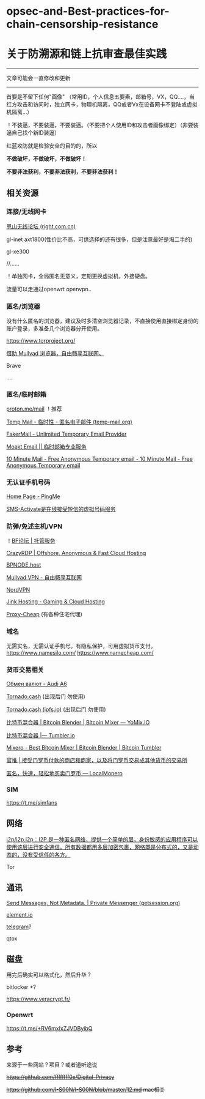 # opsec-and-Best-practices-for-chain-censorship-resistance
# 关于防溯源和链上抗审查最佳实践

-----------------

文章可能会一直修改和更新

-----------------

首要是不留下任何"画像"  （常用ID，个人信息五要素，邮箱号，VX，QQ....，当红方攻击和访问时，独立网卡，物理机隔离，QQ或者Vx在设备网卡不登陆或虚拟机隔离...）

！不装逼，不要装逼，不要装逼。（不要把个人使用ID和攻击者画像绑定）（非要装逼自己找个新ID装逼）

红蓝攻防就是检验安全的目的的，所以

**不做破坏，不做破坏，不做破坏！**

**不要非法获利，不要非法获利，不要非法获利！**



## 相关资源

### 连接/无线网卡

[恩山无线论坛 (right.com.cn)](https://www.right.com.cn/forum/)

gl-inet axt1800(性价比不高，可供选择的还有很多，但是注意最好是淘二手的)

gl-xe300

//......

！单独网卡，全局匿名无意义，定期更换虚拟机，外接硬盘。

流量可以走通过openwrt  openvpn..

### 匿名/浏览器

没有什么匿名的浏览器，建议及时多清空浏览器记录，不直接使用直接绑定身份的账户登录，多准备几个浏览器分开使用。

https://www.torproject.org/   

[借助 Mullvad 浏览器，自由畅享互联网。](https://mullvad.net/zh-hans/browser)

Brave

....

### 匿名/临时邮箱

[proton.me/mail](https://proton.me/mail) ！推荐

[Temp Mail - 临时性 - 匿名电子邮件 (temp-mail.org)](https://temp-mail.org/zh/)

[FakerMail - Unlimited Temporary Email Provider](https://fakermail.com/)

[Moakt Email || 临时邮箱专业服务](https://www.moakt.com/zh/)

[10 Minute Mail - Free Anonymous Temporary email - 10 Minute Mail - Free Anonymous Temporary email](https://10minutemail.com/)

### 无认证手机号码

[Home Page - PingMe](https://pingme.tel/)

[SMS-Activate是在线接受短信的虚拟号码服务](https://sms-activate.org/cn)

### 防弹/免述主机/VPN

！[BF论坛 | 托管服务](https://breachforums.is/Forum-Hosting-Services)

[CrazyRDP | Offshore, Anonymous & Fast Cloud Hosting](https://crazyrdp.com/)

[BPNODE.host](https://bpnode.host/)

[Mullvad VPN - 自由畅享互联网](https://mullvad.net/zh-hans)

[NordVPN](https://nordvpn.com/zh/)

[Jink Hosting - Gaming & Cloud Hosting](https://jink.host/)

[Proxy-Cheap](https://www.proxy-cheap.com/) (有各种住宅代理)

### 域名
无需实名，无需认证手机号。有隐私保护，可用虚拟货币支付。
https://www.namesilo.com/
https://www.namecheap.com/

### 货币交易相关

[Обмен валют - Audi A6](https://audia6.best/)

[Tornado.cash](https://tornado.ws/) (出现后门 勿使用)

[Tornado.cash (ipfs.io)](https://ipfs.io/ipns/tornadocash.eth/) (出现后门 勿使用)

[比特币混合器 | Bitcoin Blender | Bitcoin Mixer — YoMix.IO](https://yomix.io/zh)

[比特币混合器 |— Tumbler.io](https://tumbler.io/zh/)

[Mixero - Best Bitcoin Mixer | Bitcoin Blender | Bitcoin Tumbler](https://mixero.io/)

[官推 | 接受门罗币付款的商店和商家，以及将门罗币交易成其他货币的交易所](https://www.getmonero.org/community/merchants/index.html)

[匿名，快速，轻松地买卖门罗币 — LocalMonero](https://localmonero.co/)

### SIM

https://t.me/simfans

## 网络

[i2p/i2p.i2p：I2P 是一种匿名网络，提供一个简单的层，身份敏感的应用程序可以使用该层进行安全通信。所有数据都用多层加密包裹，网络既是分布式的，又是动态的，没有受信任的各方。](https://github.com/i2p/i2p.i2p)

Tor

## 通讯

[ Send Messages, Not Metadata. | Private Messenger (getsession.org)](https://getsession.org/)

[element.io](https://element.io/)

[telegram](https://telegram.org/)?

qtox

## 磁盘

用完后确实可以格式化，然后升华？

bitlocker +?

https://www.veracrypt.fr/

### Openwrt

https://t.me/+RV6mxIxZJVDByibQ 





## 参考

来源于一些网站？项目？或者道听途说

~~https://github.com/ffffffff0x/Digital-Privacy~~

~~https://github.com/I-S00N/I-S00N/blob/master/12.md mac相关~~



